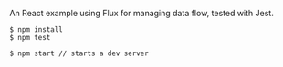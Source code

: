 An React example using Flux for managing data flow, tested with Jest.

```
$ npm install
$ npm test

$ npm start // starts a dev server
```